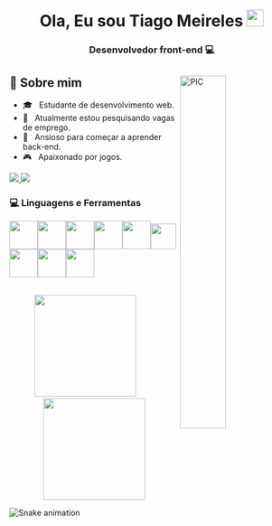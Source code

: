 <h1 align="center">Ola, Eu sou Tiago Meireles <img width="30px" src="https://user-images.githubusercontent.com/5679180/79618120-0daffb80-80be-11ea-819e-d2b0fa904d07.gif" /></h1>
<h3 align="center">Desenvolvedor front-end 💻</h3>
<div>
<img width = "40%" align="right" alt="PIC" src="https://www.publicitarioscriativos.com/wp-content/uploads/2019/03/deekay-vie-agence-designer-1.gif" />
<div align="left">
  <h2> 🤯 Sobre mim </h2>

  - 🎓 &nbsp; Estudante de desenvolvimento web.
  - 💼 &nbsp; Atualmente estou pesquisando vagas de emprego.
  - 🌱 &nbsp; Ansioso para começar a aprender back-end.
  - 🎮 &nbsp; Apaixonado por jogos.
  <a href="https://www.linkedin.com/in/tiago-meireles-tsm/">
    <img src="https://img.shields.io/badge/LinkedIn-0077B5?style=for-the-badge&logo=linkedin&logoColor=white"/>
  </a>
  <a href=mailto:tiagocf475@gmail.com >
    <img src="https://img.shields.io/badge/Gmail-D14836?style=for-the-badge&logo=gmail&logoColor=white" />
  </a>
</div>
</div>
<div>
  <h3> 💻 Linguagens e Ferramentas </h3>
  <p>
   <img src="https://cdn.icon-icons.com/icons2/2415/PNG/512/react_original_logo_icon_146374.png" width="50"><img src="https://cdn.icon-icons.com/icons2/2415/PNG/512/html_plain_wordmark_logo_icon_146476.png"   width="50"><img src="https://cdn.icon-icons.com/icons2/2415/PNG/512/css_plain_wordmark_logo_icon_146574.png" width="50"><img src="https://cdn.icon-icons.com/icons2/2415/PNG/512/redux_original_logo_icon_146365.png" width="50"><img src="https://cdn.icon-icons.com/icons2/2415/PNG/512/git_plain_logo_icon_146507.png" width="50"><img src="https://cdn.discordapp.com/attachments/945852041631240222/946848235849408582/download.png" width="45"><img src="https://cdn.icon-icons.com/icons2/2107/PNG/512/file_type_jest_icon_130514.png" width="50"><img src="https://cdn.icon-icons.com/icons2/2107/PNG/512/file_type_vscode_icon_130084.png" width="50"><img src="https://testing-library.com/img/octopus-128x128.png" width="50">
  <p>
</div> 
<br/>
<div align="center">
  <img height="180em" src="https://github-readme-stats.vercel.app/api/top-langs/?username=tiago195&theme=dracula&hide_langs_below=1"/>
  &nbsp;&nbsp;&nbsp;&nbsp;
  <img height="180em" src="https://github-readme-stats.vercel.app/api?username=Tiago195&show_icons=true&theme=dracula&include_all_commits=true&count_private=true"/>
</div>

![Snake animation](https://github.com/Tiago195/Tiago195/blob/output/github-contribution-grid-snake.svg)
</div>  
<!--
**Tiago195/Tiago195** is a ✨ _special_ ✨ repository because its `README.md` (this file) appears on your GitHub profile.

Here are some ideas to get you started:

- 🔭 I’m currently working on ...
- 🌱 I’m currently learning ...
- 👯 I’m looking to collaborate on ...
- 🤔 I’m looking for help with ...
- 💬 Ask me about ...
- 📫 How to reach me: ...
- 😄 Pronouns: ...
- ⚡ Fun fact: ...
-->
